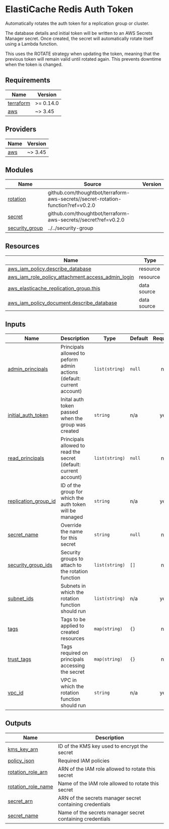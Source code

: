 # ElastiCache Redis Auth Token

Automatically rotates the auth token for a replication group or cluster.

The database details and initial token will be written to an AWS Secrets
Manager secret. Once created, the secret will automatically rotate itself using
a Lambda function.

This uses the ROTATE strategy when updating the token, meaning that the previous
token will remain valid until rotated again. This prevents downtime when the
token is changed.

<!-- BEGIN_TF_DOCS -->
## Requirements

| Name | Version |
|------|---------|
| <a name="requirement_terraform"></a> [terraform](#requirement\_terraform) | >= 0.14.0 |
| <a name="requirement_aws"></a> [aws](#requirement\_aws) | ~> 3.45 |

## Providers

| Name | Version |
|------|---------|
| <a name="provider_aws"></a> [aws](#provider\_aws) | ~> 3.45 |

## Modules

| Name | Source | Version |
|------|--------|---------|
| <a name="module_rotation"></a> [rotation](#module\_rotation) | github.com/thoughtbot/terraform-aws-secrets//secret-rotation-function?ref=v0.2.0 |  |
| <a name="module_secret"></a> [secret](#module\_secret) | github.com/thoughtbot/terraform-aws-secrets//secret?ref=v0.2.0 |  |
| <a name="module_security_group"></a> [security\_group](#module\_security\_group) | ../../security-group |  |

## Resources

| Name | Type |
|------|------|
| [aws_iam_policy.describe_database](https://registry.terraform.io/providers/hashicorp/aws/latest/docs/resources/iam_policy) | resource |
| [aws_iam_role_policy_attachment.access_admin_login](https://registry.terraform.io/providers/hashicorp/aws/latest/docs/resources/iam_role_policy_attachment) | resource |
| [aws_elasticache_replication_group.this](https://registry.terraform.io/providers/hashicorp/aws/latest/docs/data-sources/elasticache_replication_group) | data source |
| [aws_iam_policy_document.describe_database](https://registry.terraform.io/providers/hashicorp/aws/latest/docs/data-sources/iam_policy_document) | data source |

## Inputs

| Name | Description | Type | Default | Required |
|------|-------------|------|---------|:--------:|
| <a name="input_admin_principals"></a> [admin\_principals](#input\_admin\_principals) | Principals allowed to peform admin actions (default: current account) | `list(string)` | `null` | no |
| <a name="input_initial_auth_token"></a> [initial\_auth\_token](#input\_initial\_auth\_token) | Inital auth token passed when the group was created | `string` | n/a | yes |
| <a name="input_read_principals"></a> [read\_principals](#input\_read\_principals) | Principals allowed to read the secret (default: current account) | `list(string)` | `null` | no |
| <a name="input_replication_group_id"></a> [replication\_group\_id](#input\_replication\_group\_id) | ID of the group for which the auth token will be managed | `string` | n/a | yes |
| <a name="input_secret_name"></a> [secret\_name](#input\_secret\_name) | Override the name for this secret | `string` | `null` | no |
| <a name="input_security_group_ids"></a> [security\_group\_ids](#input\_security\_group\_ids) | Security groups to attach to the rotation function | `list(string)` | `[]` | no |
| <a name="input_subnet_ids"></a> [subnet\_ids](#input\_subnet\_ids) | Subnets in which the rotation function should run | `list(string)` | n/a | yes |
| <a name="input_tags"></a> [tags](#input\_tags) | Tags to be applied to created resources | `map(string)` | `{}` | no |
| <a name="input_trust_tags"></a> [trust\_tags](#input\_trust\_tags) | Tags required on principals accessing the secret | `map(string)` | `{}` | no |
| <a name="input_vpc_id"></a> [vpc\_id](#input\_vpc\_id) | VPC in which the rotation function should run | `string` | n/a | yes |

## Outputs

| Name | Description |
|------|-------------|
| <a name="output_kms_key_arn"></a> [kms\_key\_arn](#output\_kms\_key\_arn) | ID of the KMS key used to encrypt the secret |
| <a name="output_policy_json"></a> [policy\_json](#output\_policy\_json) | Required IAM policies |
| <a name="output_rotation_role_arn"></a> [rotation\_role\_arn](#output\_rotation\_role\_arn) | ARN of the IAM role allowed to rotate this secret |
| <a name="output_rotation_role_name"></a> [rotation\_role\_name](#output\_rotation\_role\_name) | Name of the IAM role allowed to rotate this secret |
| <a name="output_secret_arn"></a> [secret\_arn](#output\_secret\_arn) | ARN of the secrets manager secret containing credentials |
| <a name="output_secret_name"></a> [secret\_name](#output\_secret\_name) | Name of the secrets manager secret containing credentials |
<!-- END_TF_DOCS -->

